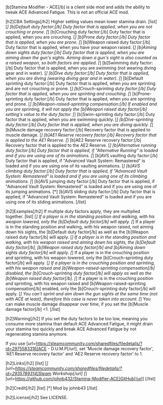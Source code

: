 [b]Stamina Modifier - ACE[/b] is a client side mod and adds the ability to tweak ACE Advanced Fatigue. This is not an official ACE mod.

[h2]CBA Settings[/h2]
Higher setting values mean lower stamina drain.
[list]
[*] [b]Default duty factor:[/b] Duty factor that is applied, when you are not crouching or prone.
[*] [b]Crouching duty factor:[/b] Duty factor that is applied, when you are crouching.
[*] [b]Prone duty factor:[/b] Duty factor that is applied, when you are prone.
[*] [b]Weapon raised duty factor:[/b] Duty factor that is applied, when you have your weapon raised.
[*] [b]Aiming down sights duty factor:[/b] Duty factor that is applied, when you are aiming down the gun's sights. Aiming down a gun's sight is also counted as a raised weapon, so both factors are applied.
[*] [b]Swimming duty factor:[/b] Duty factor that is applied, when you are swimming (not wearing diving gear and in water).
[*] [b]Dive duty factor:[/b] Duty factor that is applied, when you are diving (wearing diving gear and in water).
[*] [b]Default sprinting duty factor:[/b] Duty factor that is applied, when you are sprinting and are not crouching or prone.
[*] [b]Crouch-sprinting duty factor:[/b] Duty factor that is applied, when you are sprinting and crouching.
[*] [b]Prone-sprinting duty factor:[/b] Duty factor that is applied, when you are sprinting and prone.
[*] [b]Weapon-raised-sprinting compensation:[/b] If enabled and you are sprinting, it will not apply the [b]Weapon raised duty factor[/b] setting's value to the duty factor.
[*] [b]Swim-sprinting duty factor:[/b] Duty factor that is applied, when you are swimming quickly.
[*] [b]Dive-sprinting duty factor:[/b] Duty factor that is applied, when you are diving quickly.
[*] [b]Muscle damage recovery factor:[/b] Recovery factor that is applied to muscle damage.
[*] [b]AE1 Reserve recovery factor:[/b] Recovery factor that is applied to the AE1 Reserve.
[*] [b]AE2 Reserve recovery factor:[/b] Recovery factor that is applied to the AE2 Reserve.
[*] [b]Alternative running duty factor:[/b] Duty factor that is applied, if "Alternative Running" is loaded and if you are using one of its animations.
[*] [b]AVS vaulting duty factor:[/b] Duty factor that is applied, if "Advanced Vault System: Remastered" is loaded and if you are using one of its vaulting animations.
[*] [b]AVS climbing duty factor:[/b] Duty factor that is applied, if "Advanced Vault System: Remastered" is loaded and if you are using one of its climbing animations.
[*] [b]AVS jumping duty factor:[/b] Duty factor that is applied, if "Advanced Vault System: Remastered" is loaded and if you are using one of its jumping animations.
[*] [b]AVS sliding duty factor:[/b] Duty factor that is applied, if "Advanced Vault System: Remastered" is loaded and if you are using one of its sliding animations.
[/list]

[h2]Examples[/h2]
If multiple duty factors apply, they are multiplied together.
[list]
[*] If a player is in the standing position and walking, with his weapon lowered, only the [b]Default duty factor[/b] will apply.
[*] If a player is in the standing position and walking, with his weapon raised, not aiming down his sights, the [b]Default duty factor[/b] as well as the [b]Weapon raised duty factor[/b] will apply.
[*] If a player is in the standing position and walking, with his weapon raised and aiming down his sights, the [b]Default duty factor[/b], [b]Weapon raised duty factor[/b] and [b]Aiming down sights duty factor[/b] will apply.
[*] If a player is in the crouching position and sprinting, with his weapon lowered, only the [b]Crouch-sprinting duty factor[/b] will apply.
[*] If a player is in the crouching position and sprinting, with his weapon raised and [b]Weapon-raised-sprinting compensation[/b] disabled, the [b]Crouch-sprinting duty factor[/b] will apply as well as the [b]Weapon raised duty factor[/b].
[*] If a player is in the crouching position and sprinting, with his weapon raised and [b]Weapon-raised-sprinting compensation[/b] enabled, only the [b]Crouch-sprinting duty factor[/b] will apply.
[*] You can't sprint and aim down the gun sights at the same time (not with ACE at least), therefore this case is never taken into account.
[*] You can make muscle damage disappear over time, if you set the [b]Muscle damage factor[/b] <1.
[/list]

[h2]Warning[/h2]
If you set the duty factors to be too low, meaning you consume more stamina than default ACE Advanced Fatigue, it might drain your stamina too quickly and break ACE Advanced Fatigue by not regenerating stamina anymore.

If you use [url=https://steamcommunity.com/sharedfiles/filedetails/?id=2975583316]ACE - D.U.M.P[/url], set 'Muscle damage recovery factor', 'AE1 Reserve recovery factor' and 'AE2 Reserve recovery factor' to 1.

[h2]Links[/h2]
[list]
[*] [url=https://steamcommunity.com/sharedfiles/filedetails/?id=2935789314]Steam Workshop[/url]
[*] [url=https://github.com/johnb432/Stamina-Modifier-ACE]GitHub[/url]
[/list]

[h2]Credit[/h2]
[list]
[*] Mod by johnb43
[/list]

[h2]License[/h2]
See LICENSE.
